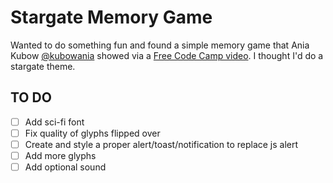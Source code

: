 # Stargate Memory Game
Wanted to do something fun and found a simple memory game that Ania Kubow [@kubowania](https://github.com/kubowania) showed via a [Free Code Camp video](https://www.youtube.com/watch?v=lhNdUVh3qCc&t=115s). I thought I'd do a stargate theme.

## TO DO
- [ ] Add sci-fi font
- [ ] Fix quality of glyphs flipped over
- [ ] Create and style a proper alert/toast/notification to replace js alert
- [ ] Add more glyphs
- [ ] Add optional sound